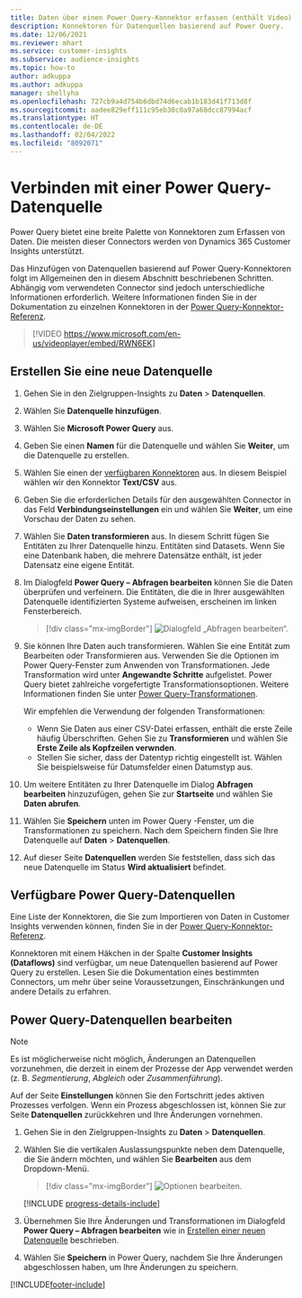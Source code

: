 ```yaml
---
title: Daten über einen Power Query-Konnektor erfassen (enthält Video)
description: Konnektoren für Datenquellen basierend auf Power Query.
ms.date: 12/06/2021
ms.reviewer: mhart
ms.service: customer-insights
ms.subservice: audience-insights
ms.topic: how-to
author: adkuppa
ms.author: adkuppa
manager: shellyha
ms.openlocfilehash: 727cb9a4d754b6dbd74d6ecab1b183d41f713d8f
ms.sourcegitcommit: aadee829eff111c95eb30c0a97a68dcc87994acf
ms.translationtype: HT
ms.contentlocale: de-DE
ms.lasthandoff: 02/04/2022
ms.locfileid: "8092071"
---
```

# <a name="connect-to-a-power-query-data-source"></a>Verbinden mit einer Power Query-Datenquelle

Power Query bietet eine breite Palette von Konnektoren zum Erfassen von Daten. Die meisten dieser Connectors werden von Dynamics 365 Customer Insights unterstützt. 

Das Hinzufügen von Datenquellen basierend auf Power Query-Konnektoren folgt im Allgemeinen den in diesem Abschnitt beschriebenen Schritten. Abhängig vom verwendeten Connector sind jedoch unterschiedliche Informationen erforderlich. Weitere Informationen finden Sie in der Dokumentation zu einzelnen Konnektoren in der [Power Query-Konnektor-Referenz](/power-query/connectors/).

> [!VIDEO https://www.microsoft.com/en-us/videoplayer/embed/RWN6EK]

## <a name="create-a-new-data-source"></a>Erstellen Sie eine neue Datenquelle

1. Gehen Sie in den Zielgruppen-Insights zu **Daten** > **Datenquellen**.

1. Wählen Sie **Datenquelle hinzufügen**.

1. Wählen Sie **Microsoft Power Query** aus.

1. Geben Sie einen **Namen** für die Datenquelle und wählen Sie **Weiter**, um die Datenquelle zu erstellen.

1. Wählen Sie einen der [verfügbaren Konnektoren](#available-power-query-data-sources) aus. In diesem Beispiel wählen wir den Konnektor **Text/CSV** aus.

1. Geben Sie die erforderlichen Details für den ausgewählten Connector in das Feld **Verbindungseinstellungen** ein und wählen Sie **Weiter**, um eine Vorschau der Daten zu sehen.

1. Wählen Sie **Daten transformieren** aus. In diesem Schritt fügen Sie Entitäten zu Ihrer Datenquelle hinzu. Entitäten sind Datasets. Wenn Sie eine Datenbank haben, die mehrere Datensätze enthält, ist jeder Datensatz eine eigene Entität.

1. Im Dialogfeld **Power Query – Abfragen bearbeiten** können Sie die Daten überprüfen und verfeinern. Die Entitäten, die die in Ihrer ausgewählten Datenquelle identifizierten Systeme aufweisen, erscheinen im linken Fensterbereich.

   > [!div class="mx-imgBorder"]
   > ![Dialogfeld „Abfragen bearbeiten“.](media/data-manager-configure-edit-queries.png "Dialogfeld „Abfragen bearbeiten“")

1. Sie können Ihre Daten auch transformieren. Wählen Sie eine Entität zum Bearbeiten oder Transformieren aus. Verwenden Sie die Optionen im Power Query-Fenster zum Anwenden von Transformationen. Jede Transformation wird unter **Angewandte Schritte** aufgelistet. Power Query bietet zahlreiche vorgefertigte Transformationsoptionen. Weitere Informationen finden Sie unter [Power Query-Transformationen](/power-query/power-query-what-is-power-query#transformations).

   Wir empfehlen die Verwendung der folgenden Transformationen:

   - Wenn Sie Daten aus einer CSV-Datei erfassen, enthält die erste Zeile häufig Überschriften. Gehen Sie zu **Transformieren** und wählen Sie **Erste Zeile als Kopfzeilen verwnden**.
   - Stellen Sie sicher, dass der Datentyp richtig eingestellt ist. Wählen Sie beispielsweise für Datumsfelder einen Datumstyp aus.

1. Um weitere Entitäten zu Ihrer Datenquelle im Dialog **Abfragen bearbeiten** hinzuzufügen, gehen Sie zur **Startseite** und wählen Sie **Daten abrufen**.

1. Wählen Sie **Speichern** unten im Power Query -Fenster, um die Transformationen zu speichern. Nach dem Speichern finden Sie Ihre Datenquelle auf **Daten** > **Datenquellen**.

1. Auf dieser Seite **Datenquellen** werden Sie feststellen, dass sich das neue Datenquelle im Status **Wird aktualisiert** befindet.

## <a name="available-power-query-data-sources"></a>Verfügbare Power Query-Datenquellen

Eine Liste der Konnektoren, die Sie zum Importieren von Daten in Customer Insights verwenden können, finden Sie in der [Power Query-Konnektor-Referenz](/power-query/connectors/). 

Konnektoren mit einem Häkchen in der Spalte **Customer Insights (Dataflows)** sind verfügbar, um neue Datenquellen basierend auf Power Query zu erstellen. Lesen Sie die Dokumentation eines bestimmten Connectors, um mehr über seine Voraussetzungen, Einschränkungen und andere Details zu erfahren.

## <a name="edit-power-query-data-sources"></a>Power Query-Datenquellen bearbeiten

> [!NOTE]
> Es ist möglicherweise nicht möglich, Änderungen an Datenquellen vorzunehmen, die derzeit in einem der Prozesse der App verwendet werden (z. B. *Segmentierung*, *Abgleich* oder *Zusammenführung*). 
>
> Auf der Seite **Einstellungen** können Sie den Fortschritt jedes aktiven Prozesses verfolgen. Wenn ein Prozess abgeschlossen ist, können Sie zur Seite **Datenquellen** zurückkehren und Ihre Änderungen vornehmen.

1. Gehen Sie in den Zielgruppen-Insights zu **Daten** > **Datenquellen**.

2. Wählen Sie die vertikalen Auslassungspunkte neben dem Datenquelle, die Sie ändern möchten, und wählen Sie **Bearbeiten** aus dem Dropdown-Menü.

   > [!div class="mx-imgBorder"]
   > ![Optionen bearbeiten.](media/edit-option-data-sources.png "Optionen bearbeiten")

   [!INCLUDE [progress-details-include](../includes/progress-details-pane.md)]
   
3. Übernehmen Sie Ihre Änderungen und Transformationen im Dialogfeld **Power Query – Abfragen bearbeiten** wie in [Erstellen einer neuen Datenquelle](#create-a-new-data-source) beschrieben.

4. Wählen Sie **Speichern** in Power Query, nachdem Sie Ihre Änderungen abgeschlossen haben, um Ihre Änderungen zu speichern.


[!INCLUDE[footer-include](../includes/footer-banner.md)]
